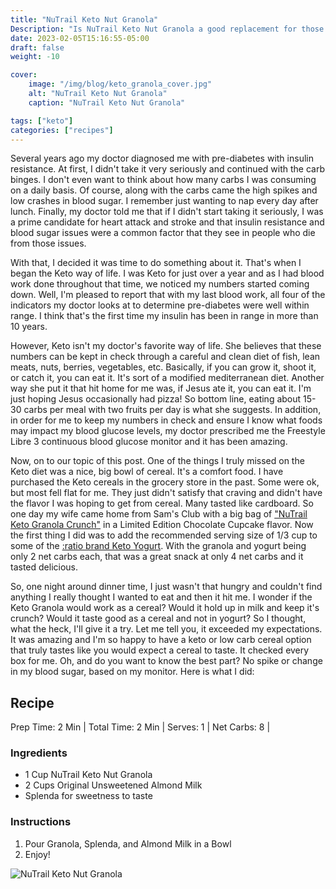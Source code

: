 ```yaml
---
title: "NuTrail Keto Nut Granola"
Description: "Is NuTrail Keto Nut Granola a good replacement for those who miss cereal?"
date: 2023-02-05T15:16:55-05:00
draft: false
weight: -10

cover:
    image: "/img/blog/keto_granola_cover.jpg"
    alt: "NuTrail Keto Nut Granola"
    caption: "NuTrail Keto Nut Granola"

tags: ["keto"]
categories: ["recipes"]
---
```


Several years ago my doctor diagnosed me with pre-diabetes with insulin resistance.  At first, I didn't take it very seriously and continued with the carb binges.  I don't even want to think about how many carbs I was consuming on a daily basis.  Of course, along with the carbs came the high spikes and low crashes in blood sugar.  I remember just wanting to nap every day after lunch.  Finally, my doctor told me that if I didn't start taking it seriously, I was a prime candidate for heart attack and stroke and that insulin resistance and blood sugar issues were a common factor that they see in people who die from those issues.

With that, I decided it was time to do something about it.  That's when I began the Keto way of life.  I was Keto for just over a year and as I had blood work done throughout that time, we noticed my numbers started coming down.  Well, I'm pleased to report that with my last blood work, all four of the indicators my doctor looks at to determine pre-diabetes were well within range.  I think that's the first time my insulin has been in range in more than 10 years.

However, Keto isn't my doctor's favorite way of life.  She believes that these numbers can be kept in check through a careful and clean diet of fish, lean meats, nuts, berries, vegetables, etc. Basically, if you can grow it, shoot it, or catch it, you can eat it.  It's sort of a modified mediterranean diet.  Another way she put it that hit home for me was, if Jesus ate it, you can eat it. I'm just hoping Jesus occasionally had pizza!  So bottom line, eating about 15-30 carbs per meal with two fruits per day is what she suggests.  In addition, in order for me to keep my numbers in check and ensure I know what foods may impact my blood glucose levels, my doctor prescribed me the Freestyle Libre 3 continuous blood glucose monitor and it has been amazing.

Now, on to our topic of this post.  One of the things I truly missed on the Keto diet was a nice, big bowl of cereal. It's a comfort food. I have purchased the Keto cereals in the grocery store in the past.  Some were ok, but most fell flat for me.  They just didn't satisfy that craving and didn't have the flavor I was hoping to get from cereal.  Many tasted like cardboard.  So one day my wife came home from Sam's Club with a big bag of ["NuTrail Keto Granola Crunch"](https://nutrail.com/) in a Limited Edition Chocolate Cupcake flavor.  Now the first thing I did was to add the recommended serving size of 1/3 cup to some of the [:ratio brand Keto Yogurt](https://ratiofood.com/collections/keto-dairy-snacks).  With the granola and yogurt being only 2 net carbs each, that was a great snack at only 4 net carbs and it tasted delicious.

So, one night around dinner time, I just wasn't that hungry and couldn't find anything I really thought I wanted to eat and then it hit me.  I wonder if the Keto Granola would work as a cereal?  Would it hold up in milk and keep it's crunch?  Would it taste good as a cereal and not in yogurt?  So I thought, what the heck, I'll give it a try.  Let me tell you, it exceeded my expectations.  It was amazing and I'm so happy to have a keto or low carb cereal option that truly tastes like you would expect a cereal to taste.  It checked every box for me.  Oh, and do you want to know the best part?  No spike or change in my blood sugar, based on my monitor.  Here is what I did:

## Recipe
Prep Time: 2 Min |
Total Time: 2 Min |
Serves: 1 |
Net Carbs: 8 |

### Ingredients

* 1 Cup NuTrail Keto Nut Granola
* 2 Cups Original Unsweetened Almond Milk
* Splenda for sweetness to taste

### Instructions
1. Pour Granola, Splenda, and Almond Milk in a Bowl
2. Enjoy!

![NuTrail Keto Nut Granola](/img/blog/keto_granola_img1.png)